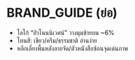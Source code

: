 # BRAND_GUIDE (ย่อ)

- โลโก้ “ป่าโนนนิเวศน์” วางมุมซ้ายบน ~6%
- โทนสี: เขียว/ครีม/ธรรมชาติ อ่านง่าย
- หลีกเลี่ยงพื้นหลังลายจัด/ตัวหนังสือซ้อนจุดเด่นภาพ
